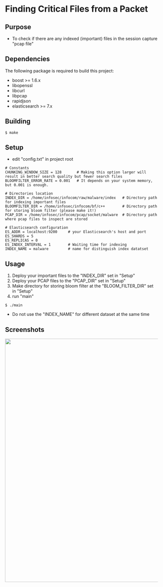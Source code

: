 # Finding Critical Files from a Packet

## Purpose
- To check if there are any indexed (important) files in the session capture "pcap file"

## Dependencies
The following package is required to build this project:
- boost >= 1.6.x
- libopenssl
- libcurl
- libpcap
- rapidjson 
- elasticsearch >= 7.x

## Building
```
$ make
```

## Setup
- edit "config.txt" in project root
```
# Constants
CHUNKING_WINDOW_SIZE = 128       # Making this option larger will result in better search quality but fewer search files  
BLOOMFILTER_ERROR_RATE = 0.001   # It depends on your system memory, but 0.001 is enough.

# Directories location
INDEX_DIR = /home/infosec/infocom/raw/malware/index   # Directory path for indexing important files 
BLOOMFILTER_DIR = /home/infosec/infocom/bf/c++        # Directory path for storing bloom filter (please make it!)
PCAP_DIR = /home/infosec/infocom/pcap/socket/malware  # Directory path where pcap files to inspect are stored

# Elasticsearch configuration
ES_ADDR = localhost:9200     # your Elasticsearch's host and port
ES_SHARDS = 5 
ES_REPLICAS = 0
ES_INDEX_INTERVAL = 1        # Waiting time for indexing
INDEX_NAME = malware         # name for distinguish index datatset

```


## Usage
1. Deploy your important files to the "INDEX_DIR" set in "Setup"
2. Deploy your PCAP files to the "PCAP_DIR" set in "Setup"
3. Make directory for storing bloom filter at the "BLOOM_FILTER_DIR" set in "Setup"
4. run "main"
```
$ ./main
```
*  Do not use the "INDEX_NAME" for different dataset at the same time

## Screenshots
<img src = "https://user-images.githubusercontent.com/13129849/106223068-183e1a80-6224-11eb-9b5b-0ef970235d03.png" width="800px">
